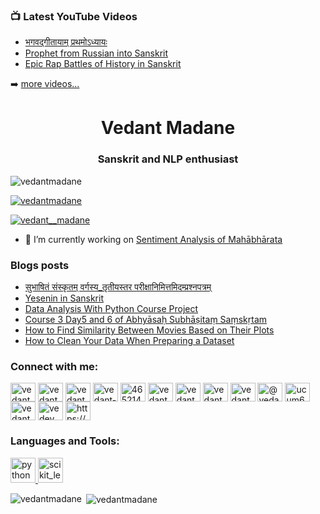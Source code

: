 ### 📺 Latest YouTube Videos

<!-- YOUTUBE:START -->
- [भगवद्गीतायाम् प्रथमोऽध्यायः](https://www.youtube.com/watch?v=i0zr2op39zA)
- [Prophet from Russian into Sanskrit](https://www.youtube.com/watch?v=iXsySizlE3U)
- [Epic Rap Battles of History in Sanskrit](https://www.youtube.com/watch?v=72B-ithwpXk)
<!-- YOUTUBE:END -->

➡️ [more videos...](https://www.youtube.com/channel/UCUM6VLeuCe22Doink_9G27Q)

<h1 align="center">Vedant Madane</h1>
<h3 align="center">Sanskrit and NLP enthusiast</h3>

<p align="left"> <img src="https://komarev.com/ghpvc/?username=vedantmadane&label=Profile%20views&color=0e75b6&style=flat-square" alt="vedantmadane" /> </p>

<p align="left"> <a href="https://github.com/ryo-ma/github-profile-trophy"><img src="https://github-profile-trophy.vercel.app/?username=vedantmadane" alt="vedantmadane" /></a> </p>

<p align="left"> <a href="https://twitter.com/vedant__madane" target="blank"><img src="https://img.shields.io/twitter/follow/vedant__madane?logo=twitter&style=for-the-badge" alt="vedant__madane" /></a> </p>

- 🔭 I’m currently working on [Sentiment Analysis of Mahābhārata](vedantmadane.github.io/maha/)

### Blogs posts
<!-- BLOG-POST-LIST:START -->
- [सुभाषितं संस्कृतम् वर्गस्य_तृतीयस्तर परीक्षानिमित्तमिदम्प्रश्नपत्रम्](https://vedantmadane.github.io/2020-10-08-%E0%A4%B8%E0%A5%81%E0%A4%AD%E0%A4%BE%E0%A4%B7%E0%A4%BF%E0%A4%A4%E0%A4%82-%E0%A4%B8%E0%A4%82%E0%A4%B8-%E0%A4%95%E0%A5%83%E0%A4%A4%E0%A4%AE-%E0%A4%B5%E0%A4%B0-%E0%A4%97%E0%A4%B8-%E0%A4%AF_%E0%A4%A4%E0%A5%83%E0%A4%A4%E0%A5%80%E0%A4%AF%E0%A4%B8-%E0%A4%A4%E0%A4%B0-%E0%A4%AA%E0%A4%B0%E0%A5%80%E0%A4%95-%E0%A4%B7%E0%A4%BE%E0%A4%A8%E0%A4%BF%E0%A4%AE%E0%A4%BF%E0%A4%A4-%E0%A4%A4%E0%A4%AE%E0%A4%BF%E0%A4%A6%E0%A4%AE-%E0%A4%AA-%E0%A4%B0%E0%A4%B6-%E0%A4%A8%E0%A4%AA%E0%A4%A4-%E0%A4%B0%E0%A4%AE/)
- [Yesenin in Sanskrit](https://vedantmadane.github.io/2020-09-23-yesenin-in-sanskrit/)
- [Data Analysis With Python Course Project](https://vedantmadane.github.io/2020-09-23-Data-Analysis-with-Python-Course-Project/)
- [Course 3 Day5 and 6 of Abhyāsaḥ Subhāṣitaṃ Saṃskṛtam](https://vedantmadane.github.io/2020-09-21-Course_03_Day5-6-abhy%C4%81sa%E1%B8%A5_subh%C4%81%E1%B9%A3ita%E1%B9%83_sa%E1%B9%83sk%E1%B9%9Btam/)
- [How to Find Similarity Between Movies Based on Their Plots](https://vedantmadane.github.io/2020-09-07-similar-movies-based-on-plots/)
- [How to Clean Your Data When Preparing a Dataset](https://vedantmadane.github.io/2020-09-06-data-cleaning/)
<!-- BLOG-POST-LIST:END -->

<h3 align="left">Connect with me:</h3>
<p align="left">
<a href="https://codepen.io/vedantmadane" target="blank"><img align="center" src="https://cdn.jsdelivr.net/npm/simple-icons@3.0.1/icons/codepen.svg" alt="vedantmadane" height="30" width="40" /></a>
<a href="https://dev.to/vedantmadane" target="blank"><img align="center" src="https://cdn.jsdelivr.net/npm/simple-icons@3.0.1/icons/dev-dot-to.svg" alt="vedantmadane" height="30" width="40" /></a>
<a href="https://twitter.com/vedant__madane" target="blank"><img align="center" src="https://cdn.jsdelivr.net/npm/simple-icons@3.0.1/icons/twitter.svg" alt="vedant__madane" height="30" width="40" /></a>
<a href="https://linkedin.com/in/vedant-madane-7b129ba8" target="blank"><img align="center" src="https://cdn.jsdelivr.net/npm/simple-icons@3.0.1/icons/linkedin.svg" alt="vedant-madane-7b129ba8" height="30" width="40" /></a>
<a href="https://stackoverflow.com/users/4652148" target="blank"><img align="center" src="https://cdn.jsdelivr.net/npm/simple-icons@3.0.1/icons/stackoverflow.svg" alt="4652148" height="30" width="40" /></a>
<a href="https://kaggle.com/vedantmadane" target="blank"><img align="center" src="https://cdn.jsdelivr.net/npm/simple-icons@3.0.1/icons/kaggle.svg" alt="vedantmadane" height="30" width="40" /></a>
<a href="https://fb.com/vedantnm" target="blank"><img align="center" src="https://cdn.jsdelivr.net/npm/simple-icons@3.0.1/icons/facebook.svg" alt="vedantnm" height="30" width="40" /></a>
<a href="https://instagram.com/vedantmadane" target="blank"><img align="center" src="https://cdn.jsdelivr.net/npm/simple-icons@3.0.1/icons/instagram.svg" alt="vedantmadane" height="30" width="40" /></a>
<a href="https://www.behance.net/vedantmadane" target="blank"><img align="center" src="https://cdn.jsdelivr.net/npm/simple-icons@3.0.1/icons/behance.svg" alt="vedantmadane" height="30" width="40" /></a>
<a href="https://medium.com/@vedantnm" target="blank"><img align="center" src="https://cdn.jsdelivr.net/npm/simple-icons@3.0.1/icons/medium.svg" alt="@vedantnm" height="30" width="40" /></a>
<a href="https://www.youtube.com/c/ucum6vleuce22doink_9g27q" target="blank"><img align="center" src="https://cdn.jsdelivr.net/npm/simple-icons@3.0.1/icons/youtube.svg" alt="ucum6vleuce22doink_9g27q" height="30" width="40" /></a>
<a href="https://www.hackerrank.com/vedantmadane" target="blank"><img align="center" src="https://cdn.jsdelivr.net/npm/simple-icons@3.0.1/icons/hackerrank.svg" alt="vedantmadane" height="30" width="40" /></a>
<a href="https://www.leetcode.com/vedev" target="blank"><img align="center" src="https://cdn.jsdelivr.net/npm/simple-icons@3.0.1/icons/leetcode.svg" alt="vedev" height="30" width="40" /></a>
<a href="/https://vedantmadane.github.io/feed.xml" target="blank"><img align="center" src="https://cdn.jsdelivr.net/npm/simple-icons@3.0.1/icons/rss.svg" alt="https://vedantmadane.github.io/feed.xml" height="30" width="40" /></a>
</p>

<h3 align="left">Languages and Tools:</h3>
<p align="left"> <a href="https://www.python.org" target="_blank"> <img src="https://devicons.github.io/devicon/devicon.git/icons/python/python-original.svg" alt="python" width="40" height="40"/> </a> <a href="https://scikit-learn.org/" target="_blank"> <img src="https://upload.wikimedia.org/wikipedia/commons/0/05/Scikit_learn_logo_small.svg" alt="scikit_learn" width="40" height="40"/> </a> </p>

<p><img align="left" src="https://github-readme-stats.vercel.app/api/top-langs?username=vedantmadane&show_icons=true&locale=en&layout=compact" alt="vedantmadane" /></p>

<p>&nbsp;<img align="center" src="https://github-readme-stats.vercel.app/api?username=vedantmadane&show_icons=true&locale=en" alt="vedantmadane" /></p>

